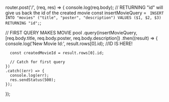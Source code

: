 router.post('/', (req, res) => {
  console.log(req.body);
  // RETURNING "id" will give us back the id of the created movie
  const insertMovieQuery = `
  INSERT INTO "movies" ("title", "poster", "description")
  VALUES ($1, $2, $3)
  RETURNING "id";`;

  // FIRST QUERY MAKES MOVIE
  pool
    .query(insertMovieQuery, [req.body.title, req.body.poster, req.body.description])
    .then((result) => {
      console.log('New Movie Id:', result.rows[0].id); //ID IS HERE!

      const createdMovieId = result.rows[0].id;

      // Catch for first query
    })
    .catch((err) => {
      console.log(err);
      res.sendStatus(500);
    });
});